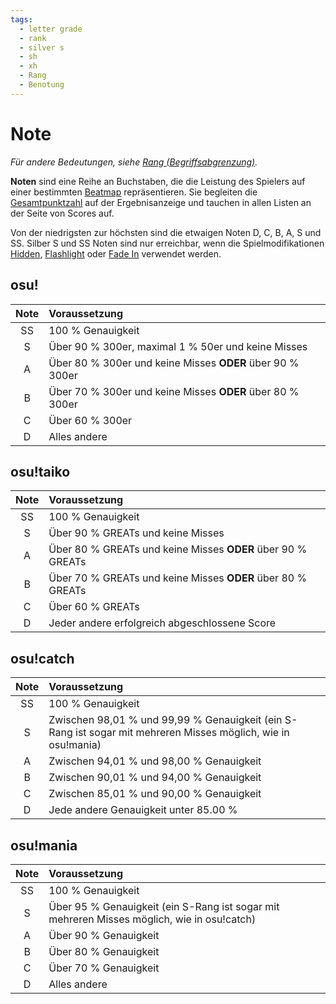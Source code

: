 ```yaml
---
tags:
  - letter grade
  - rank
  - silver s
  - sh
  - xh
  - Rang
  - Benotung
---
```


# Note

*Für andere Bedeutungen, siehe [Rang (Begriffsabgrenzung)](/wiki/Disambiguation/Rank).*

**Noten** sind eine Reihe an Buchstaben, die die Leistung des Spielers auf einer bestimmten [Beatmap](/wiki/Beatmap) repräsentieren. Sie begleiten die [Gesamtpunktzahl](/wiki/Gameplay/Score) auf der Ergebnisanzeige und tauchen in allen Listen an der Seite von Scores auf.

Von der niedrigsten zur höchsten sind die etwaigen Noten D, C, B, A, S und SS. Silber S und SS Noten sind nur erreichbar, wenn die Spielmodifikationen [Hidden](/wiki/Game_modifier/Hidden), [Flashlight](/wiki/Game_modifier/Flashlight) oder [Fade In](/wiki/Game_modifier/Fade_In) verwendet werden.

## osu!

| Note | Voraussetzung |
| :-: | :-- |
| SS | 100 % Genauigkeit |
| S | Über 90 % 300er, maximal 1 % 50er und keine Misses |
| A | Über 80 % 300er und keine Misses **ODER** über 90 % 300er |
| B | Über 70 % 300er und keine Misses **ODER** über 80 % 300er |
| C | Über 60 % 300er |
| D | Alles andere |

## osu!taiko

| Note | Voraussetzung |
| :-: | :-- |
| SS | 100 % Genauigkeit |
| S | Über 90 % GREATs und keine Misses |
| A | Über 80 % GREATs und keine Misses **ODER** über 90 % GREATs |
| B | Über 70 % GREATs und keine Misses **ODER** über 80 % GREATs |
| C | Über 60 % GREATs |
| D | Jeder andere erfolgreich abgeschlossene Score |

## osu!catch

| Note | Voraussetzung |
| :-: | :-- |
| SS | 100 % Genauigkeit |
| S | Zwischen 98,01 % und 99,99 % Genauigkeit (ein S-Rang ist sogar mit mehreren Misses möglich, wie in osu!mania) |
| A | Zwischen 94,01 % und 98,00 % Genauigkeit |
| B | Zwischen 90,01 % und 94,00 % Genauigkeit |
| C | Zwischen 85,01 % und 90,00 % Genauigkeit |
| D | Jede andere Genauigkeit unter 85.00 % |

## osu!mania

| Note | Voraussetzung |
| :-: | :-- |
| SS | 100 % Genauigkeit |
| S | Über 95 % Genauigkeit (ein S-Rang ist sogar mit mehreren Misses möglich, wie in osu!catch) |
| A | Über 90 % Genauigkeit |
| B | Über 80 % Genauigkeit |
| C | Über 70 % Genauigkeit |
| D | Alles andere |
